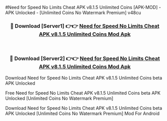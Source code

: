 #Need for Speed No Limits Cheat APK v8.1.5 Unlimited Coins [APK-MOD] - APK Unlocked - [Unlimited Coins No Watermark Premium] v48cu



<div align="center">

<h3>🔴 Download [Server1] 👉👉 <a href="https://momento.my/?title=Need_for_Speed_No_Limits_Cheat_APK_v8.1.5_Unlimited_Coins">Need for Speed No Limits Cheat APK v8.1.5 Unlimited Coins Mod Apk</a></h3><br>

<h3>🔴 Download [Server2] 👉👉 <a href="https://momento.my/?title=Need_for_Speed_No_Limits_Cheat_APK_v8.1.5_Unlimited_Coins">Need for Speed No Limits Cheat APK v8.1.5 Unlimited Coins Mod Apk</a></h3>
</div>



Download Need for Speed No Limits Cheat APK v8.1.5 Unlimited Coins beta APK Unlocked

Free Need for Speed No Limits Cheat APK v8.1.5 Unlimited Coins beta APK Unlocked [Unlimited Coins No Watermark Premium]

Download Need for Speed No Limits Cheat APK v8.1.5 Unlimited Coins beta APK Unlocked [Unlimited Coins No Watermark Premium] Mod For Android
